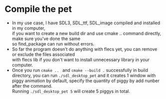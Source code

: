 # Compile the pet
- In my use case, I have SDL3, SDL_ttf, SDL_image compiled and installed in my computer,  
if you want to create a new build dir and use cmake .. command directly, make sure you've done the same  
so find_package can run without errors.
- So far the program doesn't do anything with flecs yet, you can remove or exclude the files associated  
with flecs lib if you don't want to install unnecessary library in your computer.
- Once you run ```cmake .. ``` and ```cmake --build .``` successfully in build directory,
you can run ```./sdl_desktop_pet``` and it creates 1 window with piggy animation by default,
specify the quantity of piggy by add nunber after the command.  
Running ```./sdl_desktop_pet 5``` will create 5 piggys in total.

